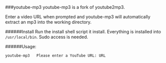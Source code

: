 ###youtube-mp3
youtube-mp3 is a fork of youtube2mp3.

Enter a video URL when prompted and youtube-mp3 will automatically extract an mp3 into the working directory.

######Install
Run the install shell script it install. Everything is installed into `/usr/local/bin`. Sudo access is needed.

######Usage:

`youtube-mp3  
Please enter a YouTube URL: URL`
